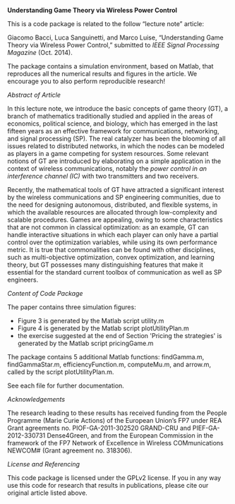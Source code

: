 **Understanding Game Theory via Wireless Power Control**

This is a code package is related to the follow “lecture note” article:

Giacomo Bacci, Luca Sanguinetti, and Marco Luise, “Understanding Game Theory via Wireless Power Control,” submitted to *IEEE Signal Processing Magazine* (Oct. 2014).

The package contains a simulation environment, based on Matlab, that reproduces all the numerical results and figures in the article. We encourage you to also perform reproducible research!

*Abstract of Article*

In this lecture note, we introduce the basic concepts of game theory (GT), a branch of mathematics traditionally studied and applied in the areas of economics, political science, and biology, which has emerged in the last fifteen years as an effective framework for communications, networking, and signal processing (SP). The real catalyzer has been the blooming of all issues related to distributed networks, in which the nodes can be modeled as players in a game competing for system resources. Some relevant notions of GT are introduced by elaborating on a simple application in the context of wireless communications, notably the *power control in an interference channel (IC)* with two transmitters and two receivers.

Recently, the mathematical tools of GT have attracted a significant interest by the wireless communications and SP engineering communities, due to the need for designing autonomous, distributed, and flexible systems, in which the available resources are allocated through low-complexity and scalable procedures. Games are appealing, owing to some characteristics that are not common in classical optimization: as an example, GT can handle interactive situations in which each player can only have a partial control over the optimization variables, while using its own performance metric. It is true that commonalities can be found with other disciplines, such as multi-objective optimization, convex optimization, and learning theory, but GT possesses many distinguishing features that make it essential for the standard current toolbox of communication as well as SP engineers.


*Content of Code Package*

The paper contains three simulation figures:
- Figure 3 is generated by the Matlab script utility.m
- Figure 4 is generated by the Matlab script plotUtilityPlan.m
- the exercise suggested at the end of Section 'Pricing the strategies' is generated by the Matlab script pricingGame.m


The package contains 5 additional Matlab functions: findGamma.m, findGammaStar.m, efficiencyFunction.m, computeMu.m, and arrow.m, called by the script plotUtilityPlan.m.

See each file for further documentation.


*Acknowledgements*

The research leading to these results has received funding from the People Programme (Marie Curie Actions) of the European Union’s FP7 under REA Grant agreements no. PIOF-GA-2011-302520 GRAND-CRU and PIEF-GA-2012-330731 Dense4Green, and from the European Commission in the framework of the FP7 Network of Excellence in Wireless COMmunications NEWCOM#
(Grant agreement no. 318306).


*License and Referencing*

This code package is licensed under the GPLv2 license. If you in any way use this code for research that results in publications, please cite our original article listed above.
